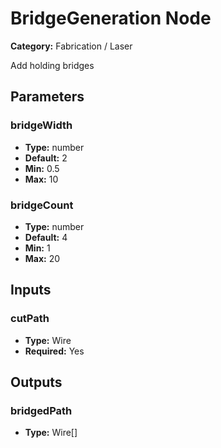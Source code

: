 
# BridgeGeneration Node

**Category:** Fabrication / Laser

Add holding bridges

## Parameters


### bridgeWidth
- **Type:** number
- **Default:** 2
- **Min:** 0.5
- **Max:** 10



### bridgeCount
- **Type:** number
- **Default:** 4
- **Min:** 1
- **Max:** 20



## Inputs


### cutPath
- **Type:** Wire
- **Required:** Yes



## Outputs


### bridgedPath
- **Type:** Wire[]




